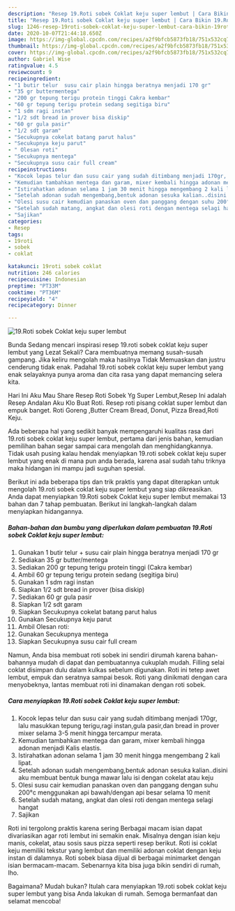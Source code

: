 ```yaml
---
description: "Resep 19.Roti sobek Coklat keju super lembut | Cara Bikin 19.Roti sobek Coklat keju super lembut Yang Menggugah Selera"
title: "Resep 19.Roti sobek Coklat keju super lembut | Cara Bikin 19.Roti sobek Coklat keju super lembut Yang Menggugah Selera"
slug: 1246-resep-19roti-sobek-coklat-keju-super-lembut-cara-bikin-19roti-sobek-coklat-keju-super-lembut-yang-menggugah-selera
date: 2020-10-07T21:44:18.650Z
image: https://img-global.cpcdn.com/recipes/a2f9bfcb5873fb18/751x532cq70/19roti-sobek-coklat-keju-super-lembut-foto-resep-utama.jpg
thumbnail: https://img-global.cpcdn.com/recipes/a2f9bfcb5873fb18/751x532cq70/19roti-sobek-coklat-keju-super-lembut-foto-resep-utama.jpg
cover: https://img-global.cpcdn.com/recipes/a2f9bfcb5873fb18/751x532cq70/19roti-sobek-coklat-keju-super-lembut-foto-resep-utama.jpg
author: Gabriel Wise
ratingvalue: 4.5
reviewcount: 9
recipeingredient:
- "1 butir telur  susu cair plain hingga beratnya menjadi 170 gr"
- "35 gr buttermentega"
- "200 gr tepung terigu protein tinggi Cakra kembar"
- "60 gr tepung terigu protein sedang segitiga biru"
- "1 sdm ragi instan"
- "1/2 sdt bread in prover bisa diskip"
- "60 gr gula pasir"
- "1/2 sdt garam"
- "Secukupnya cokelat batang parut halus"
- "Secukupnya keju parut"
- " Olesan roti"
- "Secukupnya mentega"
- "Secukupnya susu cair full cream"
recipeinstructions:
- "Kocok lepas telur dan susu cair yang sudah ditimbang menjadi 170gr, lalu masukkan tepung terigu,ragi instan,gula pasir,dan bread in prover mixer selama 3-5 menit hingga tercampur merata."
- "Kemudian tambahkan mentega dan garam, mixer kembali hingga adonan menjadi Kalis elastis."
- "Istirahatkan adonan selama 1 jam 30 menit hingga mengembang 2 kali lipat."
- "Setelah adonan sudah mengembang,bentuk adonan sesuka kalian..disini aku membuat bentuk bunga mawar lalu isi dengan cokelat atau keju"
- "Olesi susu cair kemudian panaskan oven dan panggang dengan suhu 200°c menggunakan api bawah/dengan api besar selama 10 menit"
- "Setelah sudah matang, angkat dan olesi roti dengan mentega selagi hangat"
- "Sajikan"
categories:
- Resep
tags:
- 19roti
- sobek
- coklat

katakunci: 19roti sobek coklat 
nutrition: 246 calories
recipecuisine: Indonesian
preptime: "PT33M"
cooktime: "PT36M"
recipeyield: "4"
recipecategory: Dinner

---
```



![19.Roti sobek Coklat keju super lembut](https://img-global.cpcdn.com/recipes/a2f9bfcb5873fb18/751x532cq70/19roti-sobek-coklat-keju-super-lembut-foto-resep-utama.jpg)

Bunda Sedang mencari inspirasi resep 19.roti sobek coklat keju super lembut yang Lezat Sekali? Cara membuatnya memang susah-susah gampang. Jika keliru mengolah maka hasilnya Tidak Memuaskan dan justru cenderung tidak enak. Padahal 19.roti sobek coklat keju super lembut yang enak selayaknya punya aroma dan cita rasa yang dapat memancing selera kita.

Hari Ini Aku Mau Share Resep Roti Sobek Yg Super Lembut,Resep Ini adalah Resep Andalan Aku Klo Buat Roti. Resep roti pisang coklat super lembut dan empuk banget. Roti Goreng ,Butter Cream Bread, Donut, Pizza Bread,Roti Keju.

Ada beberapa hal yang sedikit banyak mempengaruhi kualitas rasa dari 19.roti sobek coklat keju super lembut, pertama dari jenis bahan, kemudian pemilihan bahan segar sampai cara mengolah dan menghidangkannya. Tidak usah pusing kalau hendak menyiapkan 19.roti sobek coklat keju super lembut yang enak di mana pun anda berada, karena asal sudah tahu triknya maka hidangan ini mampu jadi suguhan spesial.


Berikut ini ada beberapa tips dan trik praktis yang dapat diterapkan untuk mengolah 19.roti sobek coklat keju super lembut yang siap dikreasikan. Anda dapat menyiapkan 19.Roti sobek Coklat keju super lembut memakai 13 bahan dan 7 tahap pembuatan. Berikut ini langkah-langkah dalam menyiapkan hidangannya.

<!--inarticleads1-->

##### Bahan-bahan dan bumbu yang diperlukan dalam pembuatan 19.Roti sobek Coklat keju super lembut:

1. Gunakan 1 butir telur + susu cair plain hingga beratnya menjadi 170 gr
1. Sediakan 35 gr butter/mentega
1. Sediakan 200 gr tepung terigu protein tinggi (Cakra kembar)
1. Ambil 60 gr tepung terigu protein sedang (segitiga biru)
1. Gunakan 1 sdm ragi instan
1. Siapkan 1/2 sdt bread in prover (bisa diskip)
1. Sediakan 60 gr gula pasir
1. Siapkan 1/2 sdt garam
1. Siapkan Secukupnya cokelat batang parut halus
1. Gunakan Secukupnya keju parut
1. Ambil  Olesan roti:
1. Gunakan Secukupnya mentega
1. Siapkan Secukupnya susu cair full cream


Namun, Anda bisa membuat roti sobek ini sendiri dirumah karena bahan-bahannya mudah di dapat dan pembuatannya cukuplah mudah. Filling selai coklat disimpan dulu dalam kulkas sebelum digunakan. Roti ini tetep awet lembut, empuk dan seratnya sampai besok. Roti yang dinikmati dengan cara menyobeknya, lantas membuat roti ini dinamakan dengan roti sobek. 

<!--inarticleads2-->

##### Cara menyiapkan 19.Roti sobek Coklat keju super lembut:

1. Kocok lepas telur dan susu cair yang sudah ditimbang menjadi 170gr, lalu masukkan tepung terigu,ragi instan,gula pasir,dan bread in prover mixer selama 3-5 menit hingga tercampur merata.
1. Kemudian tambahkan mentega dan garam, mixer kembali hingga adonan menjadi Kalis elastis.
1. Istirahatkan adonan selama 1 jam 30 menit hingga mengembang 2 kali lipat.
1. Setelah adonan sudah mengembang,bentuk adonan sesuka kalian..disini aku membuat bentuk bunga mawar lalu isi dengan cokelat atau keju
1. Olesi susu cair kemudian panaskan oven dan panggang dengan suhu 200°c menggunakan api bawah/dengan api besar selama 10 menit
1. Setelah sudah matang, angkat dan olesi roti dengan mentega selagi hangat
1. Sajikan


Roti ini tergolong praktis karena sering Berbagai macam isian dapat divariasikan agar roti lembut ini semakin enak. Misalnya dengan isian keju manis, cokelat, atau sosis saus pizza seperti resep berikut. Roti isi coklat keju memiliki tekstur yang lembut dan memiliki adonan coklat dengan keju instan di dalamnya. Roti sobek biasa dijual di berbagai minimarket dengan isian bermacam-macam. Sebenarnya kita bisa juga bikin sendiri di rumah, lho. 

Bagaimana? Mudah bukan? Itulah cara menyiapkan 19.roti sobek coklat keju super lembut yang bisa Anda lakukan di rumah. Semoga bermanfaat dan selamat mencoba!
